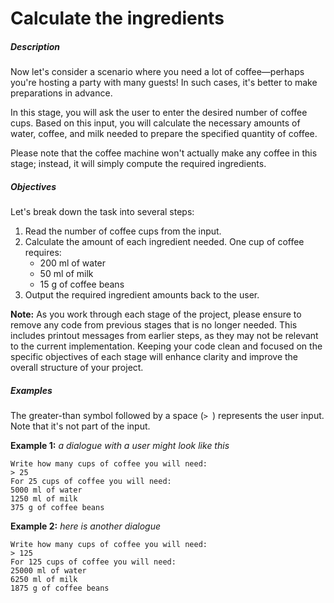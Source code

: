 # Calculate the ingredients
<div class="step-text">
<h5 id="description">Description</h5>
<p>Now let's consider a scenario where you need a lot of coffee—perhaps you're hosting a party with many guests! In such cases, it's better to make preparations in advance.</p>
<p>In this stage, you will ask the user to enter the desired number of coffee cups. Based on this input, you will calculate the necessary amounts of water, coffee, and milk needed to prepare the specified quantity of coffee.</p>
<p>Please note that the coffee machine won't actually make any coffee in this stage; instead, it will simply compute the required ingredients.</p>
<h5 id="objectives">Objectives</h5>
<p>Let's break down the task into several steps:</p>
<ol>
<li>Read the number of coffee cups from the input.</li>
<li>Calculate the amount of each ingredient needed. One cup of coffee requires:
	<ul>
<li>200 ml of water</li>
<li>50 ml of milk</li>
<li>15 g of coffee beans</li>
</ul>
</li>
<li>Output the required ingredient amounts back to the user.</li>
</ol>
<p></p><div class="alert alert-primary">
<p><strong>Note:</strong> As you work through each stage of the project, please ensure to remove any code from previous stages that is no longer needed. This includes printout messages from earlier steps, as they may not be relevant to the current implementation. Keeping your code clean and focused on the specific objectives of each stage will enhance clarity and improve the overall structure of your project.</p></div>
<h5 id="examples">Examples</h5>
<p>The greater-than symbol followed by a space (<code class="java">&gt; </code>) represents the user input. Note that it's not part of the input.</p>
<p><strong>Example 1:</strong> <em>a dialogue with a user might look like this</em></p>
<pre><code class="language-no-highlight">Write how many cups of coffee you will need: 
&gt; 25
For 25 cups of coffee you will need:
5000 ml of water
1250 ml of milk
375 g of coffee beans</code></pre>
<p><strong>Example 2:</strong> <em>here is another dialogue</em></p>
<pre><code class="language-no-highlight">Write how many cups of coffee you will need: 
&gt; 125
For 125 cups of coffee you will need:
25000 ml of water
6250 ml of milk
1875 g of coffee beans</code></pre>
</div>
